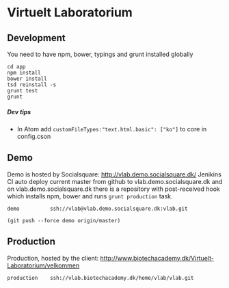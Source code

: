 # Virtuelt Laboratorium

## Development

You need to have npm, bower, typings and grunt installed globally

```
cd app
npm install
bower install
tsd reinstall -s
grunt test
grunt
```

##### Dev tips

* In Atom add `customFileTypes:"text.html.basic": ["ko"]` to core in config.cson

## Demo

Demo is hosted by Socialsquare: http://vlab.demo.socialsquare.dk/
Jenikins CI auto deploy current master from github to vlab.demo.socialsquare.dk
and on vlab.demo.socialsquare.dk there is a repository with post-received hook
which installs npm, bower and runs `grunt production` task.

	demo          ssh://vlab@vlab.demo.socialsquare.dk:vlab.git

	(git push --force demo origin/master)

## Production

Production, hosted by the client: http://www.biotechacademy.dk/Virtuelt-Laboratorium/velkommen

	production    ssh://vlab.biotechacademy.dk/home/vlab/vlab.git
